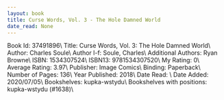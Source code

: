 ```yaml
---
layout: book
title: Curse Words, Vol. 3 - The Hole Damned World
date_read: None
---
```


Book Id: 37491896\ 
Title: Curse Words, Vol. 3: The Hole Damned World\ 
Author: Charles Soule\ 
Author l-f: Soule, Charles\ 
Additional Authors: Ryan Browne\ 
ISBN: 1534307524\ 
ISBN13: 9781534307520\ 
My Rating: 0\ 
Average Rating: 3.97\ 
Publisher: Image Comics\ 
Binding: Paperback\ 
Number of Pages: 136\ 
Year Published: 2018\ 
Date Read: \ 
Date Added: 2020/07/05\ 
Bookshelves: kupka-wstydu\ 
Bookshelves with positions: kupka-wstydu (#1638)\ 

